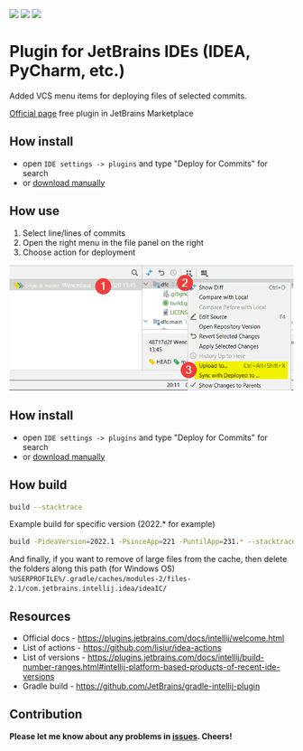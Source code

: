 
<p>
<a href="https://plugins.jetbrains.com/plugin/14091/"><img src="https://img.shields.io/jetbrains/plugin/r/rating/14091"/></a>
<a href="https://plugins.jetbrains.com/plugin/14091/"><img src="https://img.shields.io/jetbrains/plugin/v/14091?label=version"/></a>
<a href="/LICENSE"><img src="https://img.shields.io/github/license/vyach-vasiliev/intellij-deploy-for-commits"/></a>
</p>

<!-- Plugin description -->

# Plugin for JetBrains IDEs (IDEA, PyCharm, etc.)
Added VCS menu items for deploying files of selected commits.

[Official page](https://plugins.jetbrains.com/plugin/14091/) free plugin in JetBrains Marketplace


## How install
- open `IDE settings -> plugins` and type "Deploy for Commits" for search
- or [download manually](https://plugins.jetbrains.com/plugin/14091/)

## How use
1. Select line/lines of commits
2. Open the right menu in the file panel on the right
3. Choose action for deployment

![alt text](https://raw.githubusercontent.com/vyach-vasiliev/intellij-deploy-for-commits/refs/heads/main/images/example-min.png "Example")

<!-- Plugin description end -->

## How install
- open `IDE settings -> plugins` and type "Deploy for Commits" for search
- or [download manually](https://plugins.jetbrains.com/plugin/14091/)

## How build
```sh
build --stacktrace
```

Example build for specific version (2022.* for example)
```sh
build -PideaVersion=2022.1 -PsinceApp=221 -PuntilApp=231.* --stacktrace
```

And finally, if you want to remove of large files from the cache, then delete the folders along this path (for Windows OS)
`%USERPROFILE%/.gradle/caches/modules-2/files-2.1/com.jetbrains.intellij.idea/ideaIC/`

## Resources
- Official docs - https://plugins.jetbrains.com/docs/intellij/welcome.html
- List of actions - https://github.com/lisiur/idea-actions
- List of versions - https://plugins.jetbrains.com/docs/intellij/build-number-ranges.html#intellij-platform-based-products-of-recent-ide-versions
- Gradle build - https://github.com/JetBrains/gradle-intellij-plugin

## Contribution
**Please let me know about any problems in [issues](/../../issues). Cheers!**
